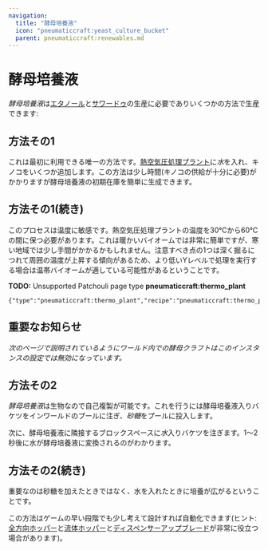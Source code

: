 ```yaml
---
navigation:
  title: "酵母培養液"
  icon: "pneumaticcraft:yeast_culture_bucket"
  parent: pneumaticcraft:renewables.md
---
```


# 酵母培養液

*酵母培養液*は[エタノール](./ethanol.md)と[サワードゥ](./sourdough.md)の生産に必要でありいくつかの方法で生産できます:

## 方法その1

<ItemImage id="minecraft:red_mushroom" />

これは最初に利用できる唯一の方法です。[熱空気圧処理プラント](../thermopneumatic_processing_plant.md)に*水*を入れ、キノコをいくつか追加します。この方法は少し時間(キノコの供給が十分に必要)がかかりますが酵母培養液の初期在庫を簡単に生成できます。

## 方法その1(続き)

このプロセスは温度に敏感です。熱空気圧処理プラントの温度を30℃から60℃の間に保つ必要があります。これは暖かいバイオームでは非常に簡単ですが、寒い地域では少し手間がかかるかもしれません。注意すべき点の1つは深く掘るにつれて周囲の温度が上昇する傾向があるため、より低いYレベルで処理を実行する場合は温帯バイオームが適している可能性があるということです。

**TODO:** Unsupported Patchouli page type **pneumaticcraft:thermo_plant**

```
{"type":"pneumaticcraft:thermo_plant","recipe":"pneumaticcraft:thermo_plant/yeast_culture"}
```

## 重要なお知らせ

*次のページで説明されているようにワールド内での酵母クラフトはこのインスタンスの設定では無効になっています。*

## 方法その2

*酵母培養液*は生物なので自己複製が可能です。これを行うには酵母培養液入りバケツをインワールドのプールに注ぎ、*砂糖*をプールに投入します。

次に、酵母培養液に隣接するブロックスペースに*水*入りバケツを注ぎます。1～2秒後に水が酵母培養液に変換されるのがわかります。

## 方法その2(続き)

重要なのは砂糖を加えたときではなく、水を入れたときに培養が広がるということです。

この方法はゲームの早い段階でも少し考えて設計すれば自動化できます(ヒント: [全方向ホッパー](../omnidirectional_hopper.md)と[流体ホッパー](../liquid_hopper.md)と[ディスペンサーアップブレード](../upgrades.md#dispenser)が非常に役立つ場合があります)。

